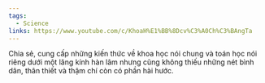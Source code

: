 ```yaml
---
tags:
  - Science
links: https://www.youtube.com/c/KhoaH%E1%BB%8Dcv%C3%A0Ch%C3%BAngTa
---
```

Chia sẻ, cung cấp những kiến thức về khoa học nói chung và toán học nói riêng dưới một lăng kính hàn lâm nhưng cũng không thiếu những nét bình dân, thân thiết và thậm chí còn có phần hài hước. 